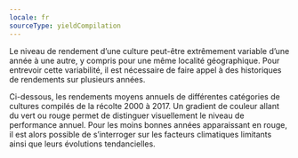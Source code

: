 ```yaml
---
locale: fr
sourceType: yieldCompilation
---
```


Le niveau de rendement d’une culture peut-être extrêmement variable d’une année
à une autre, y compris pour une même localité géographique. Pour entrevoir cette
variabilité, il est nécessaire de faire appel à des historiques de rendements
sur plusieurs années.

Ci-dessous, les rendements moyens annuels de différentes catégories de cultures
compilés de la récolte 2000 à 2017. Un gradient de couleur allant du vert ou
rouge permet de distinguer visuellement le niveau de performance annuel. Pour
les moins bonnes années apparaissant en rouge, il est alors possible de
s’interroger sur les facteurs climatiques limitants ainsi que leurs évolutions
tendancielles.
